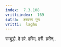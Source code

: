 ```yaml
---
index:  7.3.108
vrittiindex:  169
sutra:  ह्रस्वस्य गुणः
vritti:  laghu 
---
```


सम्बुद्धौ. हे हरे. हरिम्. हरी. हरीन्..


